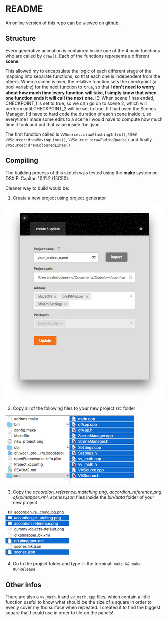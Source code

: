 # README

An online version of this repo can be viewed on [github](https://github.com/VVZen/MACA/tree/master/end-1-term-projects/wcc/of_wcc1_project_term).

Structure
---------
Every generative animation is contained inside one of the 4 main functions who are called by `draw()`. Each of the functions represents a different **scene**.

 This allowed my to encapsulate the logic of each different stage of the mapping into separate functions, so that each one is independent from the others.
When a scene is over, the relative function sets the checkpoint (a bool variable) for the next function to `true`, so that **I don't need to worry about how much time every function will take, I simply know that when one function ends it will call the next one**.
IE: When scene 1 has ended, CHECKPOINT_1 is set to true, so we can go on to scene 2, which will perform until CHECKPOINT_2 will be set to true.
If I had used the Scenes Manager, I'd have to hard code the duration of each scene inside it, so everytime I made some edits to a scene I would have to compute how much time it took and put that value inside the .json.

The first function called is `VVSource::drawFlashingIntro()`, then `VVSource::drawMovingLines()`, `VVSource::drawFadingQuads()` and finally `VVSource::drawColouredLines()`.

Compiling
---------
The building process of this sketch was tested using the **make** system on OSX El Capitan 10.11.2 (15C50).

Cleaner way to build would be:

1. Create a new project using project generator

![new_project](new_project.png)

2. Copy all of the following files to your new project *src* folder

![src_files](wcc_src_files.png)

3. Copy the *accordion_reference_matching.png*, *accordion_reference.png*, *ofxpimapper.xml*, *scenes.json* files inside the *bin/data* folder of your new project

![data_files](data_files.png)


4. Go to the project folder and type in the terminal:
```make && make RunRelease```

Other infos
--------
There are also a `vv_math.h` and `vv_math.cpp` files, which contain a little function useful to know what should be the size of a square in order to evenly cover my fbo surface when repeated. I created it to find the biggest square that I could use in order to tile on the panels!